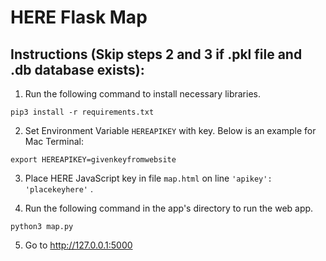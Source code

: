 # HERE Flask Map

## Instructions (Skip steps 2 and 3 if .pkl file and .db database exists):
1. Run the following command to install necessary libraries.
```
pip3 install -r requirements.txt
```

2. Set Environment Variable `HEREAPIKEY` with key. Below is an example for Mac Terminal:
```
export HEREAPIKEY=givenkeyfromwebsite
```

3. Place HERE JavaScript key in file `map.html` on line `'apikey': 'placekeyhere'` .

4. Run the following command in the app's directory to run the web app.
```
python3 map.py
```

5. Go to http://127.0.0.1:5000